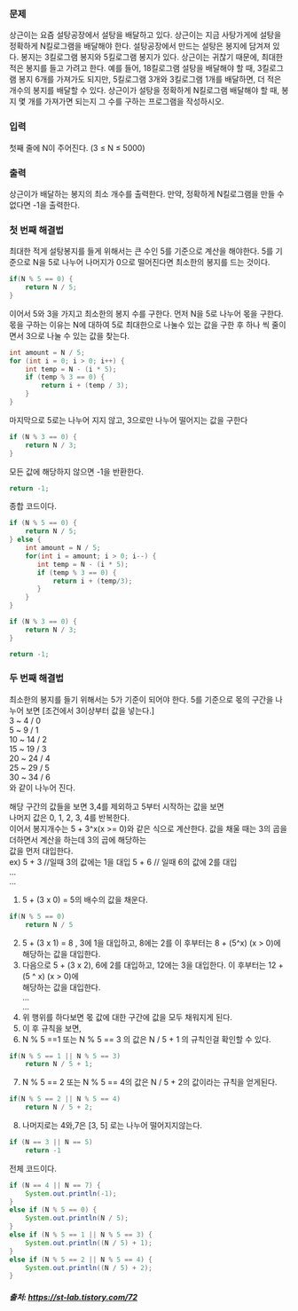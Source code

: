 ### 문제
상근이는 요즘 설탕공장에서 설탕을 배달하고 있다. 상근이는 지금 사탕가게에 설탕을 정확하게 N킬로그램을 배달해야 한다. 설탕공장에서 만드는 설탕은 봉지에 담겨져 있다. 봉지는 3킬로그램 봉지와 5킬로그램 봉지가 있다.
상근이는 귀찮기 때문에, 최대한 적은 봉지를 들고 가려고 한다. 예를 들어, 18킬로그램 설탕을 배달해야 할 때, 3킬로그램 봉지 6개를 가져가도 되지만, 5킬로그램 3개와 3킬로그램 1개를 배달하면, 더 적은 개수의 봉지를 배달할 수 있다.
상근이가 설탕을 정확하게 N킬로그램 배달해야 할 때, 봉지 몇 개를 가져가면 되는지 그 수를 구하는 프로그램을 작성하시오.

### 입력
첫째 줄에 N이 주어진다. (3 ≤ N ≤ 5000)

### 출력
상근이가 배달하는 봉지의 최소 개수를 출력한다. 만약, 정확하게 N킬로그램을 만들 수 없다면 -1을 출력한다.


### 첫 번째 해결법
최대한 적게 설탕봉지를 들게 위해서는 큰 수인 5를 기준으로 계산을 해야한다.
5를 기준으로 N을 5로 나누어 나머지가 0으로 떨어진다면 최소한의 봉지를 드는 것이다.
```java
if(N % 5 == 0) {
    return N / 5;
}
```

이어서 5와 3을 가지고 최소한의 봉지 수를 구한다.
먼저 N을 5로 나누어 몫을 구한다. 
몫을 구하는 이유는 N에 대하여 5로 최대한으로 나눌수 있는 값을 구한 후
하나 씩 줄이면서 3으로 나눌 수 있는 값을 찾는다.
```java
int amount = N / 5;
for (int i = 0; i > 0; i++) {
    int temp = N - (i * 5);
    if (temp % 3 == 0) {
        return i + (temp / 3);
    }
}
```
마지막으로 5로는 나누어 지지 않고, 3으로만 나누어 떨어지는 값을 구한다
```java
if (N % 3 == 0) {
    return N / 3;
}
```

모든 값에 해당하지 않으면 -1을 반환한다.
```java
return -1;
```

종합 코드이다.
```java
if (N % 5 == 0) {
    return N / 5;
} else {
    int amount = N / 5;
    for(int i = amount; i > 0; i--) {
       int temp = N - (i * 5);
       if (temp % 3 == 0) {
           return i + (temp/3);
       }
    }
}

if (N % 3 == 0) {
    return N / 3;
}

return -1;
```



### 두 번째 해결법

최소한의 봉지를 들기 위해서는 5가 기준이 되어야 한다.
5를 기준으로 몫의 구간을 나누어 보면  [조건에서 3이상부터 값을 넣는다.]  
3 ~ 4 / 0    
5 ~ 9 / 1    
10 ~ 14 / 2   
15 ~ 19 / 3  
20 ~ 24 / 4  
25 ~ 29 / 5  
30 ~ 34 / 6  
와 같이 나누어 진다.

해당 구간의 값들을 보면
3,4를 제외하고 5부터 시작하는 값을 보면  
나머지 값은 0, 1, 2, 3, 4를 반복한다.  
이어서 봉지개수는  5 + 3^x(x >= 0)와 같은 식으로 계산한다.
값을 채울 때는 3의 곱을 더하면서 계산을 하는데 3의 곱에 해당하는  
값을 먼저 대입한다.  
ex) 5 + 3 //일때 3의 값에는 1을 대입
5 + 6 // 일때 6의 값에 2를 대입   
...  
...  
1. 5 + (3 x 0) = 5의 배수의 값을 채운다.
```java
if(N % 5 == 0) 
    return N / 5
```
2. 5 + (3 x 1) = 8 , 3에 1을 대입하고, 8에는 2를 이 후부터는 8 + (5^x) (x > 0)에
해당하는 값을 대입한다.
3. 다음으로 5 + (3 x 2), 6에 2를 대입하고, 12에는 3을 대입한다. 이 후부터는 12 + (5 ^ x) (x > 0)에   
해당하는 값을 대입한다.   
...   
...
4. 위 행위를 하다보면 몫 값에 대한 구간에 값을 모두 채워지게 된다.
5. 이 후 규칙을 보면,
6. N % 5 ==1 또는 N % 5 == 3 의 값은 N / 5 + 1 의 규칙인걸 확인할 수 있다.
```java
if(N % 5 == 1 || N % 5 == 3)
    return N / 5 + 1;
```    
7. N % 5 == 2 또는 N % 5 == 4의 값은 N / 5 + 2의 값이라는 규칙을 얻게된다.
```java
if(N % 5 == 2 || N % 5 == 4)
    return N / 5 + 2;
```
8. 나머지로는 4와,7은 [3, 5] 로는 나누어 떨어지지않는다.
```java
if (N == 3 || N == 5)
    return -1
```

전체 코드이다.
```java
if (N == 4 || N == 7) {
    System.out.println(-1);
}
else if (N % 5 == 0) {
    System.out.println(N / 5);
}
else if (N % 5 == 1 || N % 5 == 3) {
    System.out.println((N / 5) + 1);
}
else if (N % 5 == 2 || N % 5 == 4) {
    System.out.println((N / 5) + 2);
}
```
##### 출처: https://st-lab.tistory.com/72
